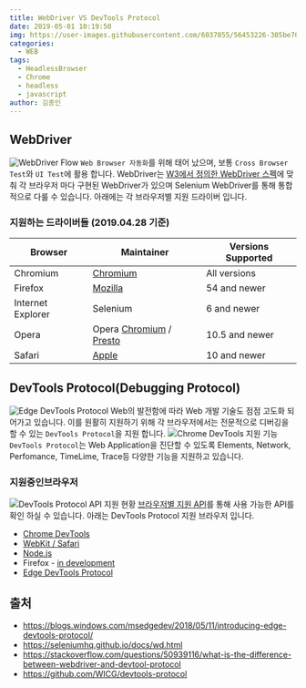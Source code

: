 ```yaml
---
title: WebDriver VS DevTools Protocol
date: 2019-05-01 10:19:50
img: https://user-images.githubusercontent.com/6037055/56453226-305be700-637a-11e9-8142-068e4040e871.png
categories:
  - WEB
tags: 
  - HeadlessBrowser
  - Chrome
  - headless
  - javascript
author: 김종인
---
```


## WebDriver
![WebDriver Flow](https://user-images.githubusercontent.com/6037055/57774314-29e04580-7755-11e9-8b1b-8f7be681c8ec.png)
`Web Browser 자동화`를 위해 태어 났으며, 보통 `Cross Browser Test`와 `UI Test`에 활용 합니다. WebDriver는 [W3에서 정의한 WebDriver 스펙](https://w3c.github.io/webdriver/)에 맞춰 각 브라우저 마다 구현된 WebDriver가 있으며 Selenium WebDriver를 통해 통합적으로 다룰 수 있습니다. 아래에는 각 브라우저별 지원 드라이버 입니다.

### 지원하는 드라이버들 (2019.04.28 기준)
Browser | Maintainer | Versions Supported
--- | --- | ---
Chromium | [Chromium](https://sites.google.com/a/chromium.org/chromedriver/) | All versions
Firefox | [Mozilla](https://github.com/mozilla/geckodriver) | 54 and newer
Internet Explorer | Selenium | 6 and newer
Opera | Opera [Chromium](https://github.com/operasoftware/operachromiumdriver) / [Presto](https://github.com/operasoftware/operaprestodriver) | 10.5 and newer
Safari | [Apple](https://webkit.org/blog/6900/webdriver-support-in-safari-10/) | 10 and newer

## DevTools Protocol(Debugging Protocol)
![Edge DevTools Protocol](https://46c4ts1tskv22sdav81j9c69-wpengine.netdna-ssl.com/wp-content/uploads/mswbprod/sites/33/2018/05/b46a7b838118991ffd34a9092310ccf0-1024x501.png)
Web의 발전함에 따라 Web 개발 기술도 점점 고도화 되어가고 있습니다. 이를 원활히 지원하기 위해 각 브라우저에서는 전문적으로 디버깅을 할 수 있는 `DevTools Protocol`을 지원 합니다. 
![Chrome DevTools 지원 기능](https://user-images.githubusercontent.com/6037055/57776332-24d1c500-775a-11e9-9437-54a537e0961a.png)
`DevTools Protocol`는 Web Application을 진단할 수 있도록 Elements, Network, Perfomance, TimeLime, Trace등 다양한 기능을 지원하고 있습니다.

### 지원중인브라우저
![DevTools Protocol API 지원 현황](https://user-images.githubusercontent.com/6037055/57775898-159e4780-7759-11e9-992a-652672b50d97.png)
[브라우저별 지원 API](http://compatibility.remotedebug.org/)를 통해 사용 가능한 API를 확인 하실 수 있습니다.
아래는 DevTools Protocol 지원 브라우저 입니다.
* [Chrome DevTools](https://chromedevtools.github.io/devtools-protocol/)
* [WebKit / Safari](https://github.com/WebKit/webkit/tree/master/Source/JavaScriptCore/inspector/protocol)
* [Node.js](https://chromedevtools.github.io/devtools-protocol/v8/)
* Firefox - [in development](https://groups.google.com/forum/#!msg/mozilla.dev.platform/4-4A8W-nP5g/Y9C9UkWTAAAJ)
* [Edge DevTools Protocol](https://docs.microsoft.com/en-us/microsoft-edge/devtools-protocol/)

## 출처
* https://blogs.windows.com/msedgedev/2018/05/11/introducing-edge-devtools-protocol/
* https://seleniumhq.github.io/docs/wd.html
* https://stackoverflow.com/questions/50939116/what-is-the-difference-between-webdriver-and-devtool-protocol
* https://github.com/WICG/devtools-protocol